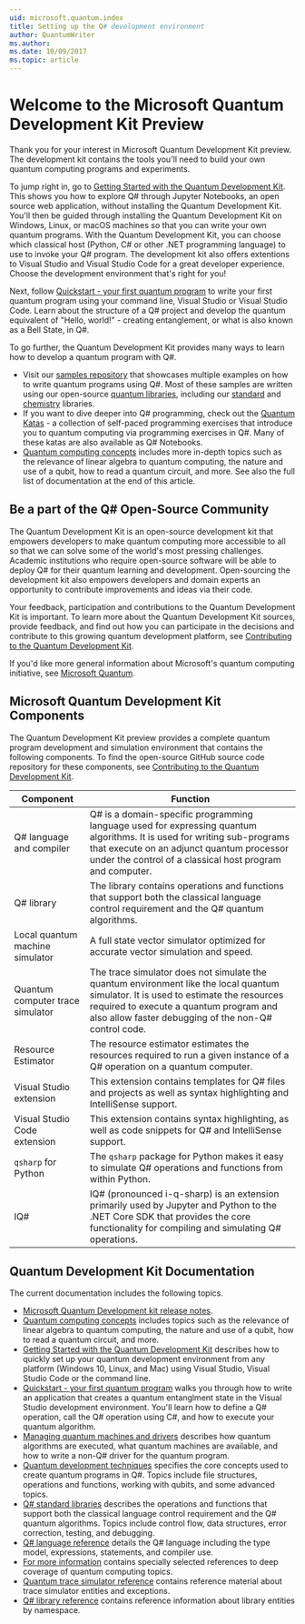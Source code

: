 ```yaml
---
uid: microsoft.quantum.index
title: Setting up the Q# development environment 
author: QuantumWriter
ms.author:  
ms.date: 10/09/2017
ms.topic: article
---
```


# Welcome to the Microsoft Quantum Development Kit Preview

Thank you for your interest in Microsoft Quantum Development Kit preview. The development kit contains the tools you'll need to build your own quantum computing programs and experiments. 

To jump right in, go to [Getting Started with the Quantum Development Kit](xref:microsoft.quantum.install).  This shows you how to explore Q# through Jupyter Notebooks, an open source web application, without installing the Quantum Development Kit.  You'll then be guided through installing the Quantum Development Kit on Windows, Linux, or macOS machines so that you can write your own quantum programs.  With the Quantum Development Kit, you can choose which classical host (Python, C# or other .NET programming language) to use to invoke your Q# program. The development kit also offers extentions to Visual Studio and Visual Studio Code for a great developer experience.  Choose the development environment that's right for you!

Next, follow [Quickstart - your first quantum program](xref:microsoft.quantum.write-program) to write your first quantum program using your command line, Visual Studio or Visual Studio Code.  Learn about the structure of a Q# project and develop the quantum equivalent of "Hello, world!" - creating entanglement, or what is also known as a Bell State, in Q#.

To go further, the Quantum Development Kit provides many ways to learn how to develop a quantum program with Q#.  
* Visit our [samples repository](https://github.com/Microsoft/Quantum) that showcases multiple examples on how to write quantum programs using Q#. Most of these samples are written using our open-source [quantum libraries](https://github.com/Microsoft/QuantumLibraries), including our [standard](xref:microsoft.quantum.libraries.standard.intro) and [chemistry](xref:microsoft.quantum.chemistry.concepts.intro) libraries. 
* If you want to dive deeper into Q# programming, check out the [Quantum Katas](https://github.com/Microsoft/QuantumKatas) - a collection of self-paced programming exercises that introduce you to quantum computing via programming exercises in Q#.  Many of these katas are also available as Q# Notebooks.  
* [Quantum computing concepts](xref:microsoft.quantum.concepts.intro) includes more in-depth topics such as the relevance of linear algebra to quantum computing, the nature and use of a qubit, how to read a quantum circuit, and more.  See also the full list of documentation at the end of this article.

## Be a part of the Q# Open-Source Community

The Quantum Development Kit is an open-source development kit that empowers developers to make quantum computing more accessible to all so that we can solve some of the world's most pressing challenges.  Academic institutions who require open-source software will be able to deploy Q# for their quantum learning and development. Open-sourcing the development kit also empowers developers and domain experts an opportunity to contribute improvements and ideas via their code.

Your feedback, participation and contributions to the Quantum Development Kit is important.  To learn more about the Quantum Development Kit sources, provide feedback, and find out how you can participate in the decisions and contribute to this growing quantum development platform, see [Contributing to the Quantum Development Kit](xref:microsoft.quantum.contributing).

If you'd like more general information about Microsoft's quantum computing initiative, see [Microsoft Quantum](https://www.microsoft.com/en-us/quantum/).

## Microsoft Quantum Development Kit Components

The Quantum Development Kit preview provides a complete quantum program development and simulation environment that contains the following components.  To find the open-source GitHub source code repository for these components, see [Contributing to the Quantum Development Kit](xref:microsoft.quantum.contributing).

| Component | Function |
| --------- | -------- |
| Q# language and compiler | Q# is a domain-specific programming language used for expressing quantum algorithms. It is used for writing sub-programs that execute on an adjunct quantum processor under the control of a classical host program and computer. |
| Q# library | The library contains operations and functions that support both the classical language control requirement and the Q# quantum algorithms. |
| Local quantum machine simulator | A full state vector simulator optimized for accurate vector simulation and speed. |
| Quantum computer trace simulator | The trace simulator does not simulate the quantum environment like the local quantum simulator. It is used to estimate the resources required to execute a quantum program and also allow faster debugging of the non-Q# control code. |
| Resource Estimator | The resource estimator estimates the resources required to run a given instance of a Q# operation on a quantum computer. |
| Visual Studio extension | This extension contains templates for Q# files and projects as well as syntax highlighting and IntelliSense support. |
| Visual Studio Code extension | This extension contains syntax highlighting, as well as code snippets for Q# and IntelliSense support. |
| `qsharp` for Python | The `qsharp` package for Python makes it easy to simulate Q# operations and functions from within Python. |
|  IQ# | IQ# (pronounced i-q-sharp) is an extension primarily used by Jupyter and Python to the .NET Core SDK that provides the core functionality for compiling and simulating Q# operations. |

## Quantum Development Kit Documentation

The current documentation includes the following topics.

* [Microsoft Quantum Development kit release notes](xref:microsoft.quantum.relnotes).
* [Quantum computing concepts](xref:microsoft.quantum.concepts.intro) includes topics such as the relevance of linear algebra to quantum computing, the nature and use of a qubit, how to read a quantum circuit, and more.
* [Getting Started with the Quantum Development Kit](xref:microsoft.quantum.install) describes how to quickly set up your quantum development environment from any platform (Windows 10, Linux, and Mac) using Visual Studio, Visual Studio Code or the command line.  
* [Quickstart - your first quantum program](xref:microsoft.quantum.write-program) walks you through how to write an application that creates a quantum entanglment state in the Visual Studio development environment. You'll learn how to define a Q# operation, call the Q# operation using C#, and how to execute your quantum algorithm.
* [Managing quantum machines and drivers](xref:microsoft.quantum.machines) describes how quantum algorithms are executed, what quantum machines are available, and how to write a non-Q# driver for the quantum program.
* [Quantum development techniques](xref:microsoft.quantum.techniques.intro) specifies the core concepts used to create quantum programs in Q#. Topics include file structures, operations and functions, working with qubits, and some advanced topics.
* [Q# standard libraries](xref:microsoft.quantum.libraries.standard.intro) describes the operations and functions that support both the classical language control requirement and the Q# quantum algorithms. Topics include control flow, data structures, error correction, testing, and debugging. 
* [Q# language reference](xref:microsoft.quantum.language.intro) details the Q# language including the type model, expressions, statements, and compiler use.
* [For more information](xref:microsoft.quantum.more-information) contains specially selected references to deep coverage of quantum computing topics.
* [Quantum trace simulator reference](xref:Microsoft.Quantum.Simulation.Simulators.QCTraceSimulators) contains reference material about trace simulator entities and exceptions.
* [Q# library reference](xref:microsoft.quantum.standardlibsintro) contains reference information about library entities by namespace.
